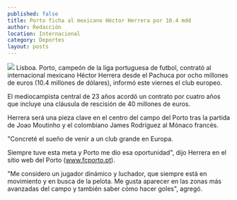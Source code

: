 ```yaml
---
published: false
title: Porto ficha al mexicano Héctor Herrera por 10.4 mdd
author: Redacción
location: Internacional
category: Deportes
layout: posts
---
```


![](http://i.imgur.com/cvzSetbm.jpg)
Lisboa. Porto, campeón de la liga portuguesa de futbol, contrató al internacional mexicano Héctor Herrera desde el Pachuca por ocho millones de euros (10.4 millones de dólares), informó este viernes el club europeo.

El mediocampista central de 23 años acordó un contrato por cuatro años que incluye una cláusula de rescisión de 40 millones de euros.

Herrera será una pieza clave en el centro del campo del Porto tras la partida de Joao Moutinho y el colombiano James Rodríguez al Mónaco francés.

"Concreté el sueño de venir a un club grande en Europa.

Siempre tuve esta meta y Porto me dio esa oportunidad", dijo Herrera en el sitio web del Porto (www.fcporto.pt).

"Me considero un jugador dinámico y luchador, que siempre está en movimiento y en busca de la pelota. Me gusta aparecer en las zonas más avanzadas del campo y también saber cómo hacer goles", agregó.
